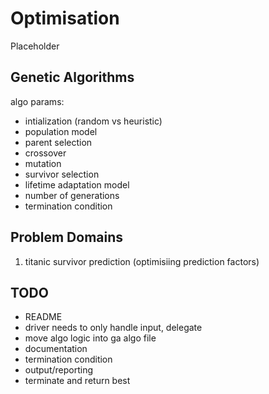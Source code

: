 # Optimisation

Placeholder

## Genetic Algorithms

algo params:

- intialization (random vs heuristic)
- population model
- parent selection
- crossover
- mutation
- survivor selection
- lifetime adaptation model
- number of generations
- termination condition

## Problem Domains
1. titanic survivor prediction (optimisiing prediction factors)

## TODO
- README
- driver needs to only handle input, delegate
- move algo logic into ga algo file
- documentation
- termination condition
- output/reporting
- terminate and return best
